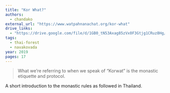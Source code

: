 ```yaml
---
title: "Kor What?"
authors:
  - chandako
external_url: "https://www.watpahnanachat.org/kor-what"
drive_links:
  - "https://drive.google.com/file/d/1GB0_tN53Axag85zVx0F3Gtjg1CRuz8Hg/view?usp=drivesdk"
tags:
  - thai-forest
  - navakovada
year: 2019
pages: 17
---
```


> What we’re referring to when we speak of “Korwat” is the monastic etiquette and protocol.

A short introduction to the monastic rules as followed in Thailand.
